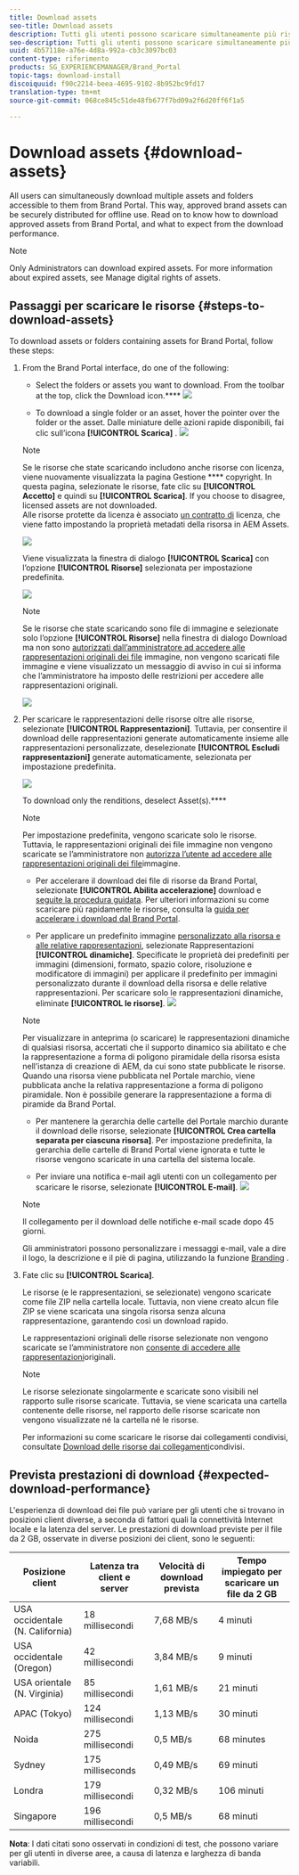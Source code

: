 ```yaml
---
title: Download assets
seo-title: Download assets
description: Tutti gli utenti possono scaricare simultaneamente più risorse e cartelle accessibili a loro. This way, approved brand assets can be securely distributed for offline use.
seo-description: Tutti gli utenti possono scaricare simultaneamente più risorse e cartelle accessibili a loro. In questo modo, le risorse del marchio approvate possono essere distribuite in modo sicuro per l'utilizzo offline.
uuid: 4b57118e-a76e-4d8a-992a-cb3c3097bc03
content-type: riferimento
products: SG_EXPERIENCEMANAGER/Brand_Portal
topic-tags: download-install
discoiquuid: f90c2214-beea-4695-9102-8b952bc9fd17
translation-type: tm+mt
source-git-commit: 068ce845c51de48fb677f7bd09a2f6d20ff6f1a5

---
```



# Download assets {#download-assets}

All users can simultaneously download multiple assets and folders accessible to them from Brand Portal. This way, approved brand assets can be securely distributed for offline use. Read on to know how to download approved assets from Brand Portal, and what to expect from the download performance.[](../using/brand-portal-download-users.md#main-pars-header)

>[!NOTE]
>
>Only Administrators can download expired assets. For more information about expired assets, see Manage digital rights of assets.[](../using/manage-digital-rights-of-assets.md)

## Passaggi per scaricare le risorse {#steps-to-download-assets}

To download assets or folders containing assets for Brand Portal, follow these steps:

1. From the Brand Portal interface, do one of the following:

   * Select the folders or assets you want to download. From the toolbar at the top, click the Download icon.****
   ![](assets/downloadassets-1.png)

   * To download a single folder or an asset, hover the pointer over the folder or the asset. Dalle miniature delle azioni rapide disponibili, fai clic sull’icona **[!UICONTROL Scarica]** .
   ![](assets/downloadsingleasset-1.png)

   >[!NOTE]
   >
   >Se le risorse che state scaricando includono anche risorse con licenza, viene nuovamente visualizzata la pagina Gestione **** copyright. In questa pagina, selezionate le risorse, fate clic su **[!UICONTROL Accetto]** e quindi su **[!UICONTROL Scarica]**. If you choose to disagree, licensed assets are not downloaded.\
   >Alle risorse protette da licenza è associato [un contratto di](https://helpx.adobe.com/experience-manager/6-5/assets/using/drm.html#DigitalRightsManagementinAssets) licenza, che viene fatto impostando la proprietà [](https://helpx.adobe.com/experience-manager/6-5/assets/using/drm.html#DigitalRightsManagementinAssets) metadati della risorsa in AEM Assets.

   ![](assets/licensed-asset-download-1.png)

   Viene visualizzata la finestra di dialogo **[!UICONTROL Scarica]** con l’opzione **[!UICONTROL Risorse]** selezionata per impostazione predefinita.

   ![](assets/donload-assets-dialog-1.png)

   >[!NOTE]
   >
   >Se le risorse che state scaricando sono file di immagine e selezionate solo l’opzione **[!UICONTROL Risorse]** nella finestra di dialogo Download ma non sono [autorizzati dall’amministratore ad accedere alle rappresentazioni originali dei file](../using/brand-portal-adding-users.md#main-pars-procedure-202029708) immagine, non vengono scaricati file immagine e viene visualizzato un messaggio di avviso in cui si informa che l’amministratore ha imposto delle restrizioni per accedere alle rappresentazioni originali.

   ![](assets/restrictaccess-note.png)

2. Per scaricare le rappresentazioni delle risorse oltre alle risorse, selezionate **[!UICONTROL Rappresentazioni]**. Tuttavia, per consentire il download delle rappresentazioni generate automaticamente insieme alle rappresentazioni personalizzate, deselezionate **[!UICONTROL Escludi rappresentazioni]** generate automaticamente, selezionata per impostazione predefinita.

   ![](assets/exclude-auto-renditions.png)

   To download only the renditions, deselect Asset(s).****

   >[!NOTE]
   >
   >Per impostazione predefinita, vengono scaricate solo le risorse. Tuttavia, le rappresentazioni originali dei file immagine non vengono scaricate se l’amministratore non [autorizza l’utente ad accedere alle rappresentazioni originali dei file](../using/brand-portal-adding-users.md#main-pars-procedure-202029708)immagine.

   * Per accelerare il download dei file di risorse da Brand Portal, selezionate **[!UICONTROL Abilita accelerazione]** download e [seguite la procedura guidata](../using/accelerated-download.md#main-pars-header-405749062). Per ulteriori informazioni su come scaricare più rapidamente le risorse, consulta la [guida per accelerare i download dal Brand Portal](../using/accelerated-download.md).

   * Per applicare un predefinito immagine [personalizzato alla risorsa e alle relative rappresentazioni](../using/brand-portal-image-presets.md#applyimagepresetswhendownloadingimages), selezionate Rappresentazioni **[!UICONTROL dinamiche]**. Specificate le proprietà dei predefiniti per immagini (dimensioni, formato, spazio colore, risoluzione e modificatore di immagini) per applicare il predefinito per immagini personalizzato durante il download della risorsa e delle relative rappresentazioni. Per scaricare solo le rappresentazioni dinamiche, eliminate **[!UICONTROL le risorse]**.
   ![](assets/dynamic-renditions.png)

   >[!NOTE]
   >
   >Per visualizzare in anteprima (o scaricare) le rappresentazioni dinamiche di qualsiasi risorsa, accertati che il supporto dinamico sia abilitato e che la rappresentazione a forma di poligono piramidale della risorsa esista nell’istanza di creazione di AEM, da cui sono state pubblicate le risorse. Quando una risorsa viene pubblicata nel Portale marchio, viene pubblicata anche la relativa rappresentazione a forma di poligono piramidale. Non è possibile generare la rappresentazione a forma di piramide da Brand Portal.

   * Per mantenere la gerarchia delle cartelle del Portale marchio durante il download delle risorse, selezionate **[!UICONTROL Crea cartella separata per ciascuna risorsa]**. Per impostazione predefinita, la gerarchia delle cartelle di Brand Portal viene ignorata e tutte le risorse vengono scaricate in una cartella del sistema locale.

   * Per inviare una notifica e-mail agli utenti con un collegamento per scaricare le risorse, selezionate **[!UICONTROL E-mail]**.
   ![](assets/download-link.png)

   >[!NOTE]
   >
   >Il collegamento per il download delle notifiche e-mail scade dopo 45 giorni.
   >
   >Gli amministratori possono personalizzare i messaggi e-mail, vale a dire il logo, la descrizione e il piè di pagina, utilizzando la funzione [Branding](../using/brand-portal-branding.md) .

3. Fate clic su **[!UICONTROL Scarica]**.

   Le risorse (e le rappresentazioni, se selezionate) vengono scaricate come file ZIP nella cartella locale. Tuttavia, non viene creato alcun file ZIP se viene scaricata una singola risorsa senza alcuna rappresentazione, garantendo così un download rapido.

   Le rappresentazioni originali delle risorse selezionate non vengono scaricate se l’amministratore non [consente di accedere alle rappresentazioni](../using/brand-portal-adding-users.md#main-pars-procedure-202029708)originali.

   >[!NOTE]
   >
   >Le risorse selezionate singolarmente e scaricate sono visibili nel rapporto sulle risorse scaricate. Tuttavia, se viene scaricata una cartella contenente delle risorse, nel rapporto delle risorse scaricate non vengono visualizzate né la cartella né le risorse.

   Per informazioni su come scaricare le risorse dai collegamenti condivisi, consultate [Download delle risorse dai collegamenti](../using/brand-portal-link-share.md#main-pars-header-1703469193)condivisi.

## Prevista prestazioni di download {#expected-download-performance}

L'esperienza di download dei file può variare per gli utenti che si trovano in posizioni client diverse, a seconda di fattori quali la connettività Internet locale e la latenza del server. Le prestazioni di download previste per il file da 2 GB, osservate in diverse posizioni dei client, sono le seguenti:

| Posizione client | Latenza tra client e server | Velocità di download prevista | Tempo impiegato per scaricare un file da 2 GB |
|-------------------------|-----------------------------------|-------------------------|------------------------------------|
| USA occidentale (N. California) | 18 millisecondi | 7,68 MB/s | 4 minuti |
| USA occidentale (Oregon) | 42 millisecondi | 3,84 MB/s | 9 minuti |
| USA orientale (N. Virginia) | 85 millisecondi | 1,61 MB/s | 21 minuti |
| APAC (Tokyo) | 124 millisecondi | 1,13 MB/s | 30 minuti |
| Noida | 275 millisecondi | 0,5 MB/s | 68 minutes |
| Sydney | 175 milliseconds | 0,49 MB/s | 69 minuti |
| Londra | 179 millisecondi | 0,32 MB/s | 106 minuti |
| Singapore | 196 millisecondi | 0,5 MB/s | 68 minuti |

**Nota**: I dati citati sono osservati in condizioni di test, che possono variare per gli utenti in diverse aree, a causa di latenza e larghezza di banda variabili.
